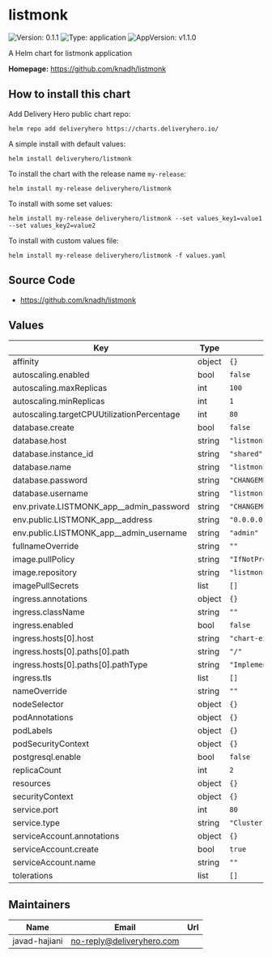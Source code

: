 # listmonk

![Version: 0.1.1](https://img.shields.io/badge/Version-0.1.1-informational?style=flat-square) ![Type: application](https://img.shields.io/badge/Type-application-informational?style=flat-square) ![AppVersion: v1.1.0](https://img.shields.io/badge/AppVersion-v1.1.0-informational?style=flat-square)

A Helm chart for listmonk application

**Homepage:** <https://github.com/knadh/listmonk>

## How to install this chart

Add Delivery Hero public chart repo:

```console
helm repo add deliveryhero https://charts.deliveryhero.io/
```

A simple install with default values:

```console
helm install deliveryhero/listmonk
```

To install the chart with the release name `my-release`:

```console
helm install my-release deliveryhero/listmonk
```

To install with some set values:

```console
helm install my-release deliveryhero/listmonk --set values_key1=value1 --set values_key2=value2
```

To install with custom values file:

```console
helm install my-release deliveryhero/listmonk -f values.yaml
```

## Source Code

* <https://github.com/knadh/listmonk>

## Values

| Key | Type | Default | Description |
|-----|------|---------|-------------|
| affinity | object | `{}` |  |
| autoscaling.enabled | bool | `false` |  |
| autoscaling.maxReplicas | int | `100` |  |
| autoscaling.minReplicas | int | `1` |  |
| autoscaling.targetCPUUtilizationPercentage | int | `80` |  |
| database.create | bool | `false` |  |
| database.host | string | `"listmonkdb.example.com"` |  |
| database.instance_id | string | `"shared"` |  |
| database.name | string | `"listmonk"` |  |
| database.password | string | `"CHANGEME"` |  |
| database.username | string | `"listmonk"` |  |
| env.private.LISTMONK_app__admin_password | string | `"CHANGEME"` |  |
| env.public.LISTMONK_app__address | string | `"0.0.0.0:9090"` |  |
| env.public.LISTMONK_app__admin_username | string | `"admin"` |  |
| fullnameOverride | string | `""` |  |
| image.pullPolicy | string | `"IfNotPresent"` |  |
| image.repository | string | `"listmonk/listmonk"` |  |
| imagePullSecrets | list | `[]` |  |
| ingress.annotations | object | `{}` |  |
| ingress.className | string | `""` |  |
| ingress.enabled | bool | `false` |  |
| ingress.hosts[0].host | string | `"chart-example.local"` |  |
| ingress.hosts[0].paths[0].path | string | `"/"` |  |
| ingress.hosts[0].paths[0].pathType | string | `"ImplementationSpecific"` |  |
| ingress.tls | list | `[]` |  |
| nameOverride | string | `""` |  |
| nodeSelector | object | `{}` |  |
| podAnnotations | object | `{}` |  |
| podLabels | object | `{}` |  |
| podSecurityContext | object | `{}` |  |
| postgresql.enable | bool | `false` |  |
| replicaCount | int | `2` |  |
| resources | object | `{}` |  |
| securityContext | object | `{}` |  |
| service.port | int | `80` |  |
| service.type | string | `"ClusterIP"` |  |
| serviceAccount.annotations | object | `{}` |  |
| serviceAccount.create | bool | `true` |  |
| serviceAccount.name | string | `""` |  |
| tolerations | list | `[]` |  |

## Maintainers

| Name | Email | Url |
| ---- | ------ | --- |
| javad-hajiani | no-reply@deliveryhero.com |  |

